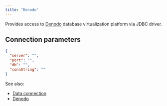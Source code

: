 ```yaml
---
title: "Denodo"
---
```


Provides access to [Denodo](https://www.denodo.com/) database virtualization
platform via JDBC driver.

## Connection parameters

```json
{
  "server": "",
  "port": "",
  "db": "",
  "connString": ""
}
```

See also:

* [Data connection](../data-connection.md)
* [Denodo](https://www.denodo.com/)
